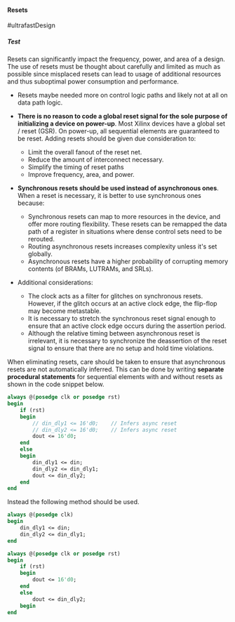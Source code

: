 #### Resets
#ultrafastDesign 

##### Test
Resets can significantly impact the frequency, power, and area of a design. The use of resets must be thought about carefully and limited as much as possible since misplaced resets can lead to usage of additional resources and thus suboptimal power consumption and performance.
- Resets maybe needed more on control logic paths and likely not at all on data path logic. 
- **There is no reason to code a global reset signal for the sole purpose of initializing a device on power-up**. Most Xilinx devices have a global set / reset (GSR). On power-up, all sequential elements are guaranteed to be reset. Adding resets should be given due consideration to: 
	- Limit the overall fanout of the reset net.
	- Reduce the amount of interconnect necessary.
	- Simplify the timing of reset paths
	- Improve frequency, area, and power.
 
- **Synchronous resets should be used instead of asynchronous ones**. When a reset is necessary, it is better to use synchronous ones because:
	- Synchronous resets can map to more resources in the device, and offer more routing flexibility. These resets can be remapped the data path of a register in situations where dense control sets need to be rerouted.
	- Routing asynchronous resets increases complexity unless it's set globally.
	- Asynchronous resets have a higher probability of corrupting memory contents (of BRAMs, LUTRAMs, and SRLs).
- Additional considerations:
	- The clock acts as a filter for glitches on synchronous resets. However, if the glitch occurs at an active clock edge, the flip-flop may become metastable.
	- It is necessary to stretch the synchronous reset signal enough to ensure that an active clock edge occurs during the assertion period.
	- Although the relative timing between asynchronous reset is irrelevant, it is necessary to synchronize the deassertion of the reset signal to ensure that there are no setup and hold time violations.

When eliminating resets, care should be taken to ensure that asynchronous resets are not automatically inferred. This can be done by writing **separate procedural statements** for sequential elements with and without resets as shown in the code snippet below.

```systemverilog
always @(posedge clk or posedge rst)
begin
	if (rst)
	begin
		// din_dly1 <= 16'd0;    // Infers async reset
		// din_dly2 <= 16'd0;    // Infers async reset
		dout <= 16'd0;
	end
	else
	begin
		din_dly1 <= din;
		din_dly2 <= din_dly1;
		dout <= din_dly2;
	end
end
```

Instead the following method should be used.
```systemverilog
always @(posedge clk)
begin
	din_dly1 <= din;
	din_dly2 <= din_dly1;
end

always @(posedge clk or posedge rst)
begin
	if (rst)
	begin
		dout <= 16'd0;
	end
	else
		dout <= din_dly2;
	begin
end
```